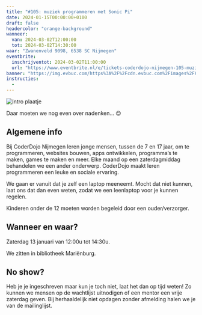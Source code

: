 ```yaml
---
title: "#105: muziek programmeren met Sonic Pi"
date: 2024-01-15T00:00:00+0100
draft: false
headercolor: "orange-background"
wanneer: 
  van: 2024-03-02T12:00:00
  tot: 2024-03-02T14:30:00
waar: "Zwanenveld 9098, 6538 SC Nijmegen"
eventbrite:
  inschrijventot: 2024-03-02T11:00:00
  url: "https://www.eventbrite.nl/e/tickets-coderdojo-nijmegen-105-muziek-programmeren-met-sonic-pi-798190428057"
banner: "https://img.evbuc.com/https%3A%2F%2Fcdn.evbuc.com%2Fimages%2F674573989%2F187233351803%2F1%2Foriginal.20231003-180237?h=200&w=450&auto=format%2Ccompress&q=75&sharp=10&rect=0%2C199%2C480%2C240&s=126854f62590e7a04075a014d98763d8"
instructies:
  - 
---
```


![intro plaatje](https://img.evbuc.com/https%3A%2F%2Fcdn.evbuc.com%2Fimages%2F674573989%2F187233351803%2F1%2Foriginal.20231003-180237?h=200&w=450&auto=format%2Ccompress&q=75&sharp=10&rect=0%2C199%2C480%2C240&s=126854f62590e7a04075a014d98763d8)



Daar moeten we nog even over nadenken... 😉

<!--more-->


## Algemene info

Bij CoderDojo Nijmegen leren jonge mensen, tussen de 7 en 17 jaar, om te programmeren, websites bouwen, apps ontwikkelen, programma’s te maken, games te maken en meer. Elke maand op een zaterdagmiddag behandelen we een ander onderwerp. CoderDojo maakt leren programmeren een leuke en sociale ervaring.

We gaan er vanuit dat je zelf een laptop meeneemt. Mocht dat niet kunnen, laat ons dat dan even weten, zodat we een leenlaptop voor je kunnen regelen.

Kinderen onder de 12 moeten worden begeleid door een ouder/verzorger.
## Wanneer en waar?

Zaterdag 13 januari van 12:00u tot 14:30u.

We zitten in bibliotheek Mariënburg.
## No show?

Heb je je ingeschreven maar kun je toch niet, laat het dan op tijd weten! Zo kunnen we mensen op de wachtlijst uitnodigen of een mentor een vrije zaterdag geven. Bij herhaaldelijk niet opdagen zonder afmelding halen we je van de mailinglijst.